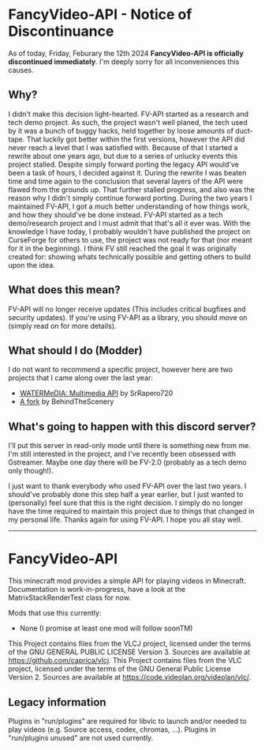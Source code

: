 # FancyVideo-API - Notice of Discontinuance
As of today, Friday, Feburary the 12th 2024 **FancyVideo-API is officially discontinued immediately**. I'm deeply sorry for all inconveniences this causes.

## Why?
I didn't make this decision light-hearted. FV-API started as a research and tech demo project. As such, the project wasn't well planed, the tech used by it was a bunch of buggy hacks, held together by loose amounts of duct-tape. That luckily got better within the first versions, however the API did never reach a level that I was satisfied with. Because of that I started a rewrite about one years ago, but due to a series of unlucky events this project stalled. Despite simply forward porting the legacy API would've been a task of hours, I decided against it. During the rewrite I was beaten time and time again to the conclusion that several layers of the API were flawed from the grounds up. That further stalled progress, and also was the reason why I didn't simply continue forward porting. During the two years I maintained FV-API, I got a much better understanding of how things work, and how they should've be done instead. 
FV-API started as a tech demo/research project and I must admit that that's all it ever was. With the knowledge I have today, I probably wouldn't have published the project on CurseForge for others to use, the project was not ready for that (nor meant for it in the beginning). I think FV still reached the goal it was originally  created for: showing whats technically possible and getting others to build upon the idea.

## What does this mean?
FV-API will no longer receive updates (This includes critical bugfixes and security updates). If you're using FV-API as a library, you should move on (simply read on for more details).

## What should I do (Modder)
I do not want to recommend a specific project, however here are two projects that I came along over the last year:
- [WATERMeDIA: Multimedia API](https://www.curseforge.com/minecraft/mc-mods/watermedia) by SrRapero720
- [A fork](https://github.com/BehindTheScenery/FancyVideo-API) by BehindTheScenery

## What's going to happen with this discord server?
I'll put this server in read-only mode until there is something new from me.
I'm still interested in the project, and I've recently been obsessed with Gstreamer. Maybe one day there will be FV-2.0 (probably as a tech demo only though!).


I just want to thank everybody who used FV-API over the last two years. I should've probably done this step half a year earlier, but I just wanted to (personally) feel sure that this is the right decision. I simply do no longer have the time required to maintain this project due to things that changed in my personal life. Thanks again for using FV-API. I hope you all stay well. 

---

# FancyVideo-API

This minecraft mod provides a simple API for playing videos in Minecraft.
Documentation is work-in-progress, have a look at the MatrixStackRenderTest class for now.

Mods that use this currently:
- None (I promise at least one mod will follow soonTM)

This Project contains files from the VLCJ project, licensed under the terms of the GNU GENERAL PUBLIC LICENSE Version 3. Sources are available at https://github.com/caprica/vlcj.
This Project contains files from the VLC project, licensed under the terms of the GNU General Public License Version 2. Sources are available at https://code.videolan.org/videolan/vlc/.


## Legacy information
Plugins in "run/plugins" are required for libvlc to launch and/or needed to play videos (e.g. Source access, codex,
chromas, ...). Plugins in "run/plugins unused" are not used currently.
